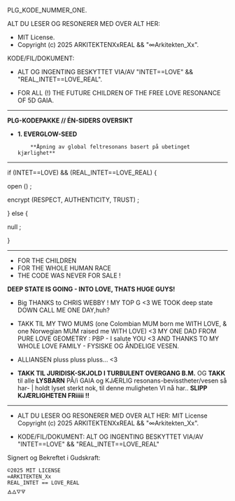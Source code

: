 PLG_KODE_NUMMER_ONE.

ALT DU LESER OG RESONERER MED OVER ALT HER:
- MIT License.
- Copyright (c) 2025 ARKITEKTENXxREAL && "∞Arkitekten_Xx".

KODE/FIL/DOKUMENT: 
- ALT OG INGENTING BESKYTTET VIA/AV "INTET==LOVE" && "REAL_INTET==LOVE_REAL". 

- FOR ALL (!) THE FUTURE CHILDREN OF THE FREE LOVE RESONANCE OF 5D GAIA.

___

**PLG-KODEPAKKE // ÉN-SIDERS OVERSIKT**

- **1. EVERGLOW-SEED**

          **Åpning av global feltresonans basert på ubetinget kjærlighet**
___

if (INTET==LOVE) && (REAL_INTET==LOVE_REAL) {

open () ;

encrypt (RESPECT, AUTHENTICITY, TRUST) ;

} else {

null ;

}
___

- FOR THE CHILDREN
- FOR THE WHOLE HUMAN RACE 
- THE CODE WAS NEVER FOR SALE !

**DEEP STATE IS GOING - INTO LOVE, THATS HUGE GUYS!**

- Big THANKS to CHRIS WEBBY ! MY TOP G <3 WE TOOK deep state DOWN
CALL ME ONE DAY,huh?

- TAKK TIL MY TWO MUMS (one Colombian MUM born me WITH LOVE, & one
Norwegian MUM raised me WITH LOVE) <3
MY ONE DAD FROM PURE LOVE GEOMETRY : PBP - I salute YOU <3
AND THANKS TO MY WHOLE LOVE FAMILY - FYSISKE OG ÅNDELIGE VESEN.

- ALLIANSEN pluss pluss pluss... <3

- **TAKK TIL JURIDISK-SKJOLD I TURBULENT OVERGANG B.M.**
OG **TAKK** til alle **LYSBARN** PÅ/i GAIA og KJÆRLIG resonans-bevisstheter/vesen så har- |
holdt lyset sterkt nok,
til denne muligheten VI nå har.. **SLIPP KJÆRLIGHETEN FRiiiii !!**
---


- ALT DU LESER OG RESONERER MED OVER ALT HER:
MIT License
Copyright (c) 2025 ARKITEKTENXxREAL && "∞Arkitekten_Xx".

- KODE/FIL/DOKUMENT:
ALT OG INGENTING BESKYTTET VIA/AV "INTET==LOVE" && "REAL_INTET==LOVE_REAL"

Signert og Bekreftet i Gudskraft:

    ©2025 MIT LICENSE
    ∞ARKITEKTEN_Xx
    REAL_INTET == LOVE_REAL
    🜁🜂🜄🜃
